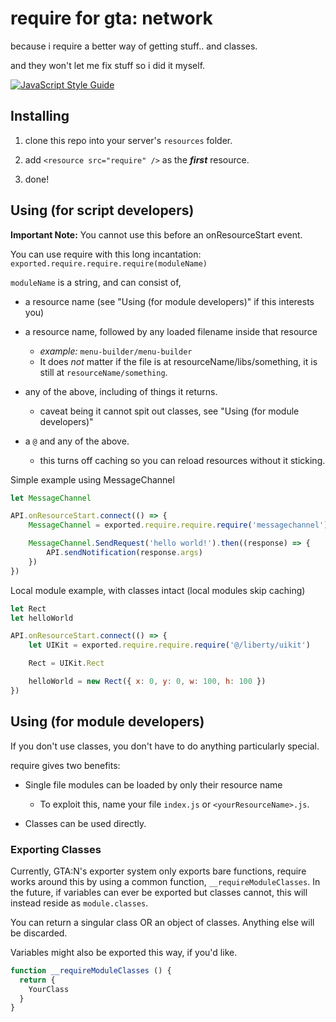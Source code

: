 # require for gta: network

because i require a better way of getting stuff.. and classes.

and they won't let me fix stuff so i did it myself.

[![JavaScript Style Guide](https://cdn.rawgit.com/feross/standard/master/badge.svg)](https://github.com/feross/standard)

## Installing

1. clone this repo into your server's `resources` folder.

2. add `<resource src="require" />` as the ***first*** resource.

3. done!

## Using (for script developers)

**Important Note:** You cannot use this before an onResourceStart event.

You can use require with this long incantation: `exported.require.require.require(moduleName)`

`moduleName` is a string, and can consist of,
 
 - a resource name (see "Using (for module developers)" if this interests you)
 
 - a resource name, followed by any loaded filename inside that resource
   + *example:* `menu-builder/menu-builder`
   + It does *not* matter if the file is at resourceName/libs/something, it is still at `resourceName/something`.

 - any of the above, including of things it returns.
   + caveat being it cannot spit out classes, see "Using (for module developers)"

 - a `@` and any of the above.
   + this turns off caching so you can reload resources without it sticking. 

Simple example using MessageChannel

```js
let MessageChannel

API.onResourceStart.connect(() => {
	MessageChannel = exported.require.require.require('messagechannel')

	MessageChannel.SendRequest('hello world!').then((response) => {
		API.sendNotification(response.args)
	})
})
```

Local module example, with classes intact (local modules skip caching)

```js
let Rect
let helloWorld

API.onResourceStart.connect(() => {
	let UIKit = exported.require.require.require('@/liberty/uikit')

	Rect = UIKit.Rect

	helloWorld = new Rect({ x: 0, y: 0, w: 100, h: 100 })
})
```

## Using (for module developers)

If you don't use classes, you don't have to do anything particularly special. 

require gives two benefits:

- Single file modules can be loaded by only their resource name
  + To exploit this, name your file `index.js` or `<yourResourceName>.js`.

- Classes can be used directly.


### Exporting Classes

Currently, GTA:N's exporter system only exports bare functions, require works around this by using a common function, `__requireModuleClasses`. In the future, if variables can ever be exported but classes cannot, this will instead reside as `module.classes`.

You can return a singular class OR an object of classes. Anything else will be discarded.

Variables might also be exported this way, if you'd like.

```js
function __requireModuleClasses () {
  return {
    YourClass
  }
}
```

